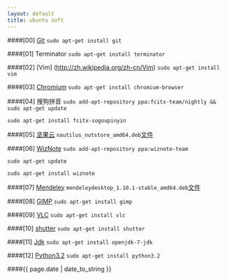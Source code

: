 ```yaml
---
layout: default
title: ubuntu soft
---
```


####\[00\] [Git](http://zh.wikipedia.org/wiki/Git)
`sudo apt-get install git`
	
####\[01\] Terminator
`sudo apt-get install terminator`

####\[02\] [Vim] (http://zh.wikipedia.org/zh-cn/Vim)
`sudo apt-get install vim`
	
####\[03\] [Chromium](http://zh.wikipedia.org/wiki/Chromium)
`sudo apt-get install chromium-browser`
	
####\[04\] 搜狗拼音
`sudo add-apt-repository ppa:fcitx-team/nightly && sudo apt-get update`  

`sudo apt-get install fcitx-sogoupinyin`
	
####\[05\] [坚果云](http://wiki.linuxdeepin.com/index.php?title=%E5%9D%9A%E6%9E%9C%E4%BA%91)
`nautilus_nutstore_amd64.deb`[文件](https://jianguoyun.com/static/exe/installer/ubuntu/nautilus_nutstore_amd64.deb)
	
####\[06\] [WizNote](http://www.wiz.cn/index.html)
`sudo add-apt-repository ppa:wiznote-team`  

`sudo apt-get update`  

`sudo apt-get install wiznote`
	
####\[07\] [Mendeley](http://en.wikipedia.org/wiki/Mendeley)
`mendeleydesktop_1.10.1-stable_amd64.deb`[文件](http://download.mendeley.com/apt/pool/main/m/mendeleydesktop/mendeleydesktop_1.10.1-stable_amd64.deb)
	
####\[08\] [GIMP](http://zh.wikipedia.org/wiki/GIMP)
`sudo apt-get install gimp`
	
####\[09\] [VLC](http://zh.wikipedia.org/wiki/VLC%E5%A4%9A%E5%AA%92%E9%AB%94%E6%92%AD%E6%94%BE%E5%99%A8)
`sudo apt-get install vlc`
	
####\[10\] [shutter](http://shutter-project.org/)
`sudo apt-get install shutter`
	
####\[11\] [Jdk](http://zh.wikipedia.org/wiki/JDK)
`sudo apt-get install openjdk-7-jdk`
	
####\[12\] [Python3.2](http://zh.wikipedia.org/wiki/Python)
`sudo apt-get install python3.2`

####{{ page.date | date_to_string }}
